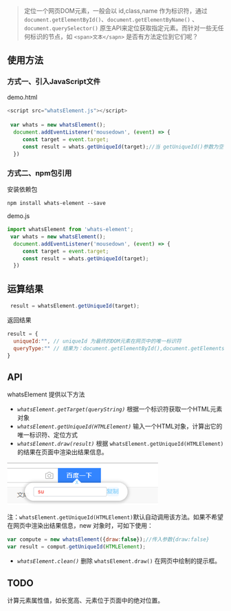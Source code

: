 > 定位一个网页DOM元素，一般会以 id,class,name 作为标识符，通过 `document.getElementById()`、`document.getElementByName()` 、 `document.querySelector()` 
原生API来定位获取指定元素。而针对一些无任何标识的节点，如 `<span>文本</sapn>` 是否有方法定位到它们呢？ 

## 使用方法
### 方式一、引入JavaScript文件

demo.html
```javascript
<script src="whatsElement.js"></script>

 var whats = new whatsElement();
  document.addEventListener('mousedown', (event) => {
     const target = event.target;
     const result = whats.getUniqueId(target);//当 getUniqueId()参数为空时候，默认计算鼠标点击到的最后一个HTML元素。
  })
```

### 方式二、npm包引用
安装依赖包
```
npm install whats-element --save
```
demo.js
```javascript
import whatsElement from 'whats-element';
 var whats = new whatsElement();
  document.addEventListener('mousedown', (event) => {
     const target = event.target;
     const result = whats.getUniqueId(target);
  })
```

## 运算结果
```javascript
 result = whatsElement.getUniqueId(target);
```
返回结果 
```javascript
result = {
  uniqueId:"", // uniqueId 为最终的DOM元素在网页中的唯一标识符
  queryType:"" // 结果为：document.getElementById(),document.getElementsByName(),document.querySelector()
}
```


## API
whatsElement 提供以下方法
* *`whatsElement.getTarget(queryString)`*  根据一个标识符获取一个HTML元素对象
* *`whatsElement.getUniqueId(HTMLElement)`*  输入一个HTML对象，计算出它的唯一标识符、定位方式
* *`whatsElement.draw(result)`*  根据 `whatsElement.getUniqueId(HTMLElement)`的结果在页面中渲染出结果信息。

<img src="./img/draw.png" alt="whatsElement.draw(result)" >

注：`whatsElement.getUniqueId(HTMLElement)`默认自动调用该方法。如果不希望在网页中渲染出结果信息，new 对象时，可如下使用：
```javascript
var compute = new whatsElement({draw:false});//传入参数{draw:false}
var result = comput.getUniqueId(HTMLElement);
```
* *`whatsElement.clean()`*  删除 `whatsElement.draw()` 在网页中绘制的提示框。

## TODO
计算元素属性值，如长宽高、元素位于页面中的绝对位置。